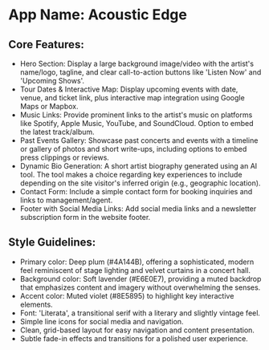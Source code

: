 # **App Name**: Acoustic Edge

## Core Features:

- Hero Section: Display a large background image/video with the artist's name/logo, tagline, and clear call-to-action buttons like 'Listen Now' and 'Upcoming Shows'.
- Tour Dates & Interactive Map: Display upcoming events with date, venue, and ticket link, plus interactive map integration using Google Maps or Mapbox.
- Music Links: Provide prominent links to the artist's music on platforms like Spotify, Apple Music, YouTube, and SoundCloud. Option to embed the latest track/album.
- Past Events Gallery: Showcase past concerts and events with a timeline or gallery of photos and short write-ups, including options to embed press clippings or reviews.
- Dynamic Bio Generation: A short artist biography generated using an AI tool. The tool makes a choice regarding key experiences to include depending on the site visitor's inferred origin (e.g., geographic location).
- Contact Form: Include a simple contact form for booking inquiries and links to management/agent.
- Footer with Social Media Links: Add social media links and a newsletter subscription form in the website footer.

## Style Guidelines:

- Primary color: Deep plum (#4A144B), offering a sophisticated, modern feel reminiscent of stage lighting and velvet curtains in a concert hall.
- Background color: Soft lavender (#E6E0E7), providing a muted backdrop that emphasizes content and imagery without overwhelming the senses.
- Accent color: Muted violet (#8E5895) to highlight key interactive elements.
- Font: 'Literata', a transitional serif with a literary and slightly vintage feel.
- Simple line icons for social media and navigation.
- Clean, grid-based layout for easy navigation and content presentation.
- Subtle fade-in effects and transitions for a polished user experience.